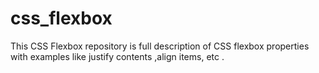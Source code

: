 # css_flexbox
This CSS Flexbox repository is full description of CSS flexbox  properties with examples like justify contents ,align items, etc .
